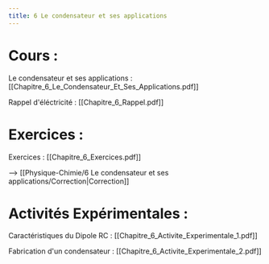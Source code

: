 ```yaml
---
title: 6 Le condensateur et ses applications
---
```

# Cours :
Le condensateur et ses applications : [[Chapitre_6_Le_Condensateur_Et_Ses_Applications.pdf]]

Rappel d'éléctricité : [[Chapitre_6_Rappel.pdf]]

# Exercices :
Exercices : [[Chapitre_6_Exercices.pdf]]

--> [[Physique-Chimie/6 Le condensateur et ses applications/Correction|Correction]]
# Activités Expérimentales :
Caractéristiques du Dipole RC : [[Chapitre_6_Activite_Experimentale_1.pdf]]

Fabrication d'un condensateur : [[Chapitre_6_Activite_Experimentale_2.pdf]]